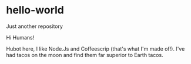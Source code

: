 # hello-world
Just another repository

Hi Humans!

Hubot here, I like Node.Js and Coffeescrip (that's what I'm made of!).
I've had tacos on the moon and find them far superior to Earth tacos.
